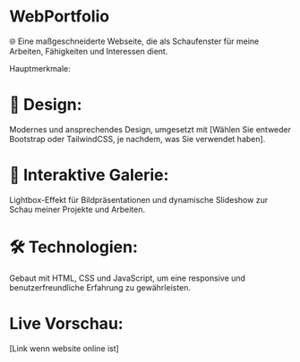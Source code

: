 # WebPortfolio
🌐 Eine maßgeschneiderte Webseite, die als Schaufenster für meine Arbeiten, Fähigkeiten und Interessen dient.

Hauptmerkmale:
# 🎨 Design: 
Modernes und ansprechendes Design, umgesetzt mit [Wählen Sie entweder Bootstrap oder TailwindCSS, je nachdem, was Sie verwendet haben].
# 📸 Interaktive Galerie: 
Lightbox-Effekt für Bildpräsentationen und dynamische Slideshow zur Schau meiner Projekte und Arbeiten.
# 🛠️ Technologien: 
Gebaut mit HTML, CSS und JavaScript, um eine responsive und benutzerfreundliche Erfahrung zu gewährleisten.
# Live Vorschau:
[Link wenn website online ist]


